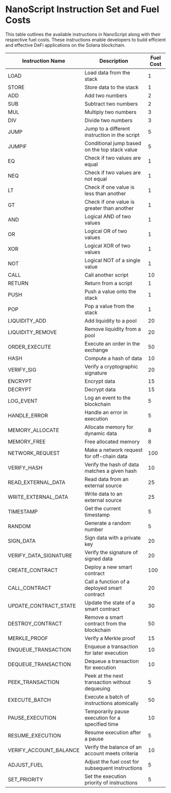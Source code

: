 
# NanoScript Instruction Set and Fuel Costs

This table outlines the available instructions in NanoScript along with their respective fuel costs. These instructions enable developers to build efficient and effective DeFi applications on the Solana blockchain.


| Instruction Name        | Description                                       | Fuel Cost |
|-------------------------|---------------------------------------------------|-----------|
| LOAD                    | Load data from the stack                          | 1         |
| STORE                   | Store data to the stack                           | 1         |
| ADD                     | Add two numbers                                   | 2         |
| SUB                     | Subtract two numbers                              | 2         |
| MUL                     | Multiply two numbers                              | 3         |
| DIV                     | Divide two numbers                                | 3         |
| JUMP                    | Jump to a different instruction in the script     | 5         |
| JUMPIF                  | Conditional jump based on the top stack value     | 5         |
| EQ                      | Check if two values are equal                     | 1         |
| NEQ                     | Check if two values are not equal                 | 1         |
| LT                      | Check if one value is less than another           | 1         |
| GT                      | Check if one value is greater than another        | 1         |
| AND                     | Logical AND of two values                         | 1         |
| OR                      | Logical OR of two values                          | 1         |
| XOR                     | Logical XOR of two values                         | 1         |
| NOT                     | Logical NOT of a single value                     | 1         |
| CALL                    | Call another script                               | 10        |
| RETURN                  | Return from a script                              | 1         |
| PUSH                    | Push a value onto the stack                       | 1         |
| POP                     | Pop a value from the stack                        | 1         |
| LIQUIDITY_ADD           | Add liquidity to a pool                           | 20        |
| LIQUIDITY_REMOVE        | Remove liquidity from a pool                      | 20        |
| ORDER_EXECUTE           | Execute an order in the exchange                  | 50        |
| HASH                    | Compute a hash of data                            | 10        |
| VERIFY_SIG              | Verify a cryptographic signature                  | 20        |
| ENCRYPT                 | Encrypt data                                      | 15        |
| DECRYPT                 | Decrypt data                                      | 15        |
| LOG_EVENT               | Log an event to the blockchain                    | 5         |
| HANDLE_ERROR            | Handle an error in execution                      | 5         |
| MEMORY_ALLOCATE         | Allocate memory for dynamic data                  | 8         |
| MEMORY_FREE             | Free allocated memory                             | 8         |
| NETWORK_REQUEST         | Make a network request for off-chain data         | 100       |
| VERIFY_HASH             | Verify the hash of data matches a given hash      | 10        |
| READ_EXTERNAL_DATA      | Read data from an external source                 | 25        |
| WRITE_EXTERNAL_DATA     | Write data to an external source                  | 25        |
| TIMESTAMP               | Get the current timestamp                         | 5         |
| RANDOM                  | Generate a random number                          | 5         |
| SIGN_DATA               | Sign data with a private key                      | 20        |
| VERIFY_DATA_SIGNATURE   | Verify the signature of signed data               | 20        |
| CREATE_CONTRACT         | Deploy a new smart contract                       | 100       |
| CALL_CONTRACT           | Call a function of a deployed smart contract      | 20        |
| UPDATE_CONTRACT_STATE   | Update the state of a smart contract              | 30        |
| DESTROY_CONTRACT        | Remove a smart contract from the blockchain       | 50        |
| MERKLE_PROOF            | Verify a Merkle proof                             | 15        |
| ENQUEUE_TRANSACTION     | Enqueue a transaction for later execution         | 10        |
| DEQUEUE_TRANSACTION     | Dequeue a transaction for execution               | 10        |
| PEEK_TRANSACTION        | Peek at the next transaction without dequeuing    | 5         |
| EXECUTE_BATCH           | Execute a batch of instructions atomically        | 50        |
| PAUSE_EXECUTION         | Temporarily pause execution for a specified time  | 10        |
| RESUME_EXECUTION        | Resume execution after a pause                    | 5         |
| VERIFY_ACCOUNT_BALANCE  | Verify the balance of an account meets criteria   | 10        |
| ADJUST_FUEL             | Adjust the fuel cost for subsequent instructions  | 5         |
| SET_PRIORITY            | Set the execution priority of instructions        | 5         |
